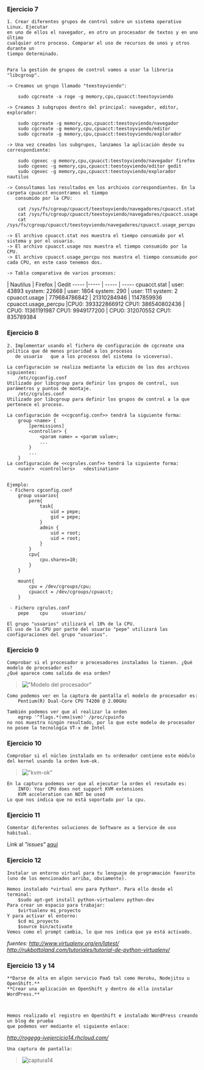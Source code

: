 ### Ejercicio 7

    1. Crear diferentes grupos de control sobre un sistema operativo Linux. Ejecutar 
    en uno de ellos el navegador, en otro un procesador de textos y en uno último 
    cualquier otro proceso. Comparar el uso de recursos de unos y otros durante un 
    tiempo determinado.

    
	Para la gestión de grupos de control vamos a usar la libreria "libcgroup".

    -> Creamos un grupo llamado "teestoyviendo":

		sudo cgcreate -a roge -g memory,cpu,cpuacct:teestoyviendo

    -> Creamos 3 subgrupos dentro del principal: navegador, editor, explorador:
      
		sudo cgcreate -g memory,cpu,cpuacct:teestoyviendo/navegador
		sudo cgcreate -g memory,cpu,cpuacct:teestoyviendo/editor
		sudo cgcreate -g memory,cpu,cpuacct:teestoyviendo/explorador
      
    -> Una vez creados los subgrupos, lanzamos la aplicación desde su correspondiente:
      
		sudo cgexec -g memory,cpu,cpuacct:teestoyviendo/navegador firefox
		sudo cgexec -g memory,cpu,cpuacct:teestoyviendo/editor gedit
		sudo cgexec -g memory,cpu,cpuacct:teestoyviendo/explorador nautilus
  
	-> Consultamos los resultados en los archivos correspondientes. En la carpeta cpuacct encontramos el tiempo 
	   consumido por la CPU:
		
		cat /sys/fs/cgroup/cpuacct/teestoyviendo/navegadores/cpuacct.stat
		cat /sys/fs/cgroup/cpuacct/teestoyviendo/navegadores/cpuacct.usage
		cat /sys/fs/cgroup/cpuacct/teestoyviendo/navegadores/cpuacct.usage_percpu
		
	-> El archivo cpuacct.stat nos muestra el tiempo consumido por el sistema y por el usuario.
	-> El archivo cpuacct.usage nos muestra el tiempo consumido por la CPU.
	-> El archivo cpuacct.usage_percpu nos muestra el tiempo consumido por cada CPU, en este caso tenemos dos.
   
	-> Tabla comparativa de varios procesos:



 | Nautilus | Firefox | Gedit
----- |----- | ----- | -----
cpuacct.stat | user: 43893 system: 22668 | user: 1804 system: 290 | user: 111 system: 2
cpuacct.usage | 779684786842 | 21310284946 | 1147859936
cpuacct.usage_percpu |CPU0: 393322866912 CPU1: 386540802436 | CPU0: 11361191987 CPU1: 9949177200 | CPU0: 312070552 CPU1: 835789384



### Ejercicio 8
	2. Implementar usando el fichero de configuración de cgcreate una política que dé menos prioridad a los procesos 
	   de usuario 	que a los procesos del sistema (o viceversa).

	La configuración se realiza mediante la edición de los dos archivos siguientes:
		/etc/cgconfig.conf 
	Utilizado por libcgroup para definir los grupos de control, sus parámetros y puntos de montaje.
		/etc/cgrules.conf
	Utilizado por libcgroup para definir los grupos de control a la que pertenece el proceso. 

	La configuración de <<cgconfig.conf>> tendrá la siguiente forma:
		group <name> {
			[permissions]
			<controller> {
				<param name> = <param value>;
				...
			}
			...
		}
	La configuración de <<cgrules.conf>> tendrá la siguiente forma:
		<user>	<controllers>	<destination>


	Ejemplo:
	 - Fichero cgconfig.conf
		group usuarios{
			perm{
				task{
					uid = pepe;
					gid = pepe;
				}
				admin {
					uid = root;
					uid = root;
				}
			}
			cpu{
				cpu.shares=10;
			}
		}

		mount{
			cpu = /dev/cgroups/cpu;
			cpuacct = /dev/cgroups/cpuacct;
		}

	 - Fichero cgrules.conf
		pepe	cpu		usuarios/
	
	El grupo "usuarios" utilizará el 10% de la CPU.
	El uso de la CPU por parte del usuario "pepe" utilizará las configuraciones del grupo "usuarios".
	


### Ejercicio 9
	Comprobar si el procesador o procesadores instalados lo tienen. ¿Qué modelo de procesador es?
	¿Qué aparece como salida de esa orden?
	
>!["Modelo del procesador"](https://raw.github.com/rogegg/IV-GII-13-14/master/Ejercicios/Ejercicio9.png)

	Como podemos ver en la captura de pantalla el modelo de procesador es:
		Pentium(R) Dual-Core CPU T4200 @ 2.00GHz
		
	También podemos ver que al realizar la orden 
		egrep '^flags.*(vmx|svm)' /proc/cpuinfo
	no nos muestra ningún resultado, por lo que este modelo de procesador no posee la tecnología VT-x de Intel

	
### Ejercicio 10
	Comprobar si el núcleo instalado en tu ordenador contiene este módulo del kernel usando la orden kvm-ok.


>!["kvm-ok"](https://raw.github.com/rogegg/IV-GII-13-14/master/Ejercicios/ejercicio10.png)

	En la captura podemos ver que al ejecutar la orden el resutado es:
		INFO: Your CPU does not support KVM extensions
		KVM acceleration can NOT be used
	Lo que nos indica que no está soportado por la cpu.



### Ejercicio 11
	Comentar diferentes soluciones de Software as a Service de uso habitual.

Link al *"issues"* [aquí](https://github.com/IV-GII/GII-2013/issues/11)


### Ejercicio 12
	Instalar un entorno virtual para tu lenguaje de programación favorito (uno de los mencionados arriba, obviamente).

	Hemos instalado *virtual env para Python*. Para ello desde el terminal:
		$sudo apt-get install python-virtualenv python-dev
	Para crear un espacio para trabajar:
		$virtualenv mi_proyecto
	Y para activar el entorno:
		$cd mi_proyecto
		$source bin/activate
	Vemos como el prompt cambia, lo que nos indica que ya está activado.

*fuentes: http://www.virtualenv.org/en/latest/*
*http://rukbottoland.com/tutoriales/tutorial-de-python-virtualenv/*

### Ejercicio 13 y 14
	**Darse de alta en algún servicio PaaS tal como Heroku, Nodejitsu u OpenShift.**
	**Crear una aplicación en OpenShift y dentro de ella instalar WordPress.**



	Hemos realizado el registro en OpenShift e instalado WordPress creando un blog de prueba
	que podemos ver mediante el siguiente enlace:
*http://rogegg-ivejercicio14.rhcloud.com/*

	Una captura de pantalla:
>![captura14](https://raw.github.com/rogegg/IV-GII-13-14/master/Ejercicios/ejercicio14.png)
